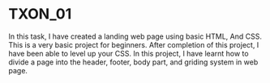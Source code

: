 # TXON_01

In this task, I have created a landing web 
page using basic HTML, And CSS. This is a 
very basic project for beginners. After 
completion of this project, I have been able 
to level up your CSS. In this project, I have 
learnt how to divide a page into the header,
footer, body part, and griding system in 
web page.

